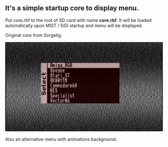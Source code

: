 ## It's a simple startup core to display menu.

Put core.rbf to the root of SD card with name **core.rbf**. It will be loaded automatically upon MIST / SiDi startup and menu will be displayed. 

Original core from Sorgelig.

![screenshot](../menu.png)

Also an alternative menu with animations background.
